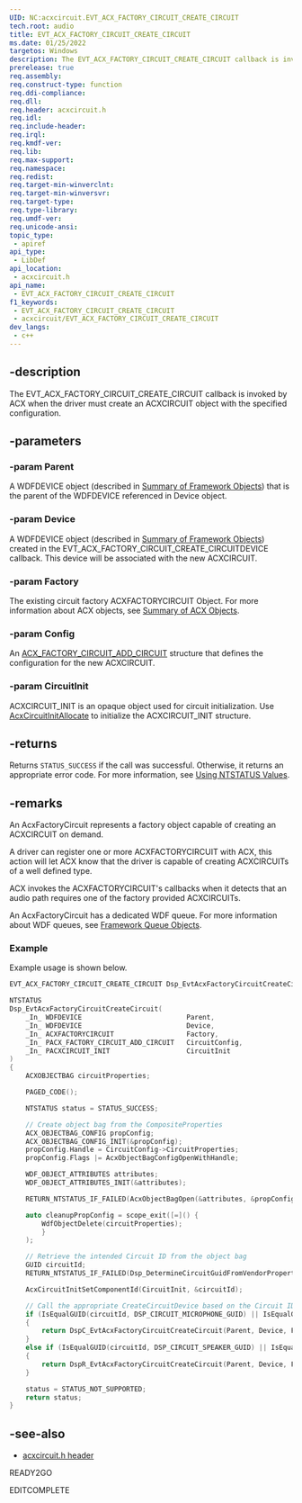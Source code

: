 ```yaml
---
UID: NC:acxcircuit.EVT_ACX_FACTORY_CIRCUIT_CREATE_CIRCUIT
tech.root: audio
title: EVT_ACX_FACTORY_CIRCUIT_CREATE_CIRCUIT
ms.date: 01/25/2022
targetos: Windows
description: The EVT_ACX_FACTORY_CIRCUIT_CREATE_CIRCUIT callback is invoked by ACX when the driver must create an ACXCIRCUIT object with the specified configuration.
prerelease: true
req.assembly: 
req.construct-type: function
req.ddi-compliance: 
req.dll: 
req.header: acxcircuit.h
req.idl: 
req.include-header: 
req.irql: 
req.kmdf-ver: 
req.lib: 
req.max-support: 
req.namespace: 
req.redist: 
req.target-min-winverclnt: 
req.target-min-winversvr: 
req.target-type: 
req.type-library: 
req.umdf-ver: 
req.unicode-ansi: 
topic_type:
 - apiref
api_type:
 - LibDef
api_location:
 - acxcircuit.h
api_name:
 - EVT_ACX_FACTORY_CIRCUIT_CREATE_CIRCUIT
f1_keywords:
 - EVT_ACX_FACTORY_CIRCUIT_CREATE_CIRCUIT
 - acxcircuit/EVT_ACX_FACTORY_CIRCUIT_CREATE_CIRCUIT
dev_langs:
 - c++
---
```


## -description

The EVT_ACX_FACTORY_CIRCUIT_CREATE_CIRCUIT callback is invoked by ACX when the driver must create an ACXCIRCUIT object with the specified configuration.

## -parameters

### -param Parent

A WDFDEVICE object (described in  [Summary of Framework Objects](/windows-hardware/drivers/wdf/summary-of-framework-objects)) that is the parent of the WDFDEVICE referenced in Device object.

### -param Device

A WDFDEVICE object (described in  [Summary of Framework Objects](/windows-hardware/drivers/wdf/summary-of-framework-objects)) created in the EVT_ACX_FACTORY_CIRCUIT_CREATE_CIRCUITDEVICE callback. This device will be associated with the new ACXCIRCUIT.

### -param Factory

The existing circuit factory ACXFACTORYCIRCUIT Object. For more information about ACX objects, see [Summary of ACX Objects](/windows-hardware/drivers/audio/acx-summary-of-objects).

### -param Config

An [ACX_FACTORY_CIRCUIT_ADD_CIRCUIT](ns-acxcircuit-acx_factory_circuit_add_circuit.md) structure that defines the configuration for the new ACXCIRCUIT.

### -param CircuitInit

ACXCIRCUIT_INIT is an opaque object used for circuit initialization. Use [AcxCircuitInitAllocate](nf-acxcircuit-acxcircuitinitallocate.md) to initialize the ACXCIRCUIT_INIT structure.

## -returns

Returns `STATUS_SUCCESS` if the call was successful. Otherwise, it returns an appropriate error code. For more information, see [Using NTSTATUS Values](/windows-hardware/drivers/kernel/using-ntstatus-values).

## -remarks

An AcxFactoryCircuit represents a factory object capable of creating an ACXCIRCUIT on demand. 

A driver can register one or more ACXFACTORYCIRCUIT with ACX, this action will let ACX know that the driver is capable of creating ACXCIRCUITs of a well defined type.

ACX invokes the ACXFACTORYCIRCUIT's callbacks when it detects that an audio path requires one of the factory provided ACXCIRCUITs.

An AcxFactoryCircuit has a dedicated WDF queue. For more information about WDF queues, see [Framework Queue Objects](/windows-hardware/drivers/wdf/framework-queue-objects).

### Example

Example usage is shown below.

```cpp
EVT_ACX_FACTORY_CIRCUIT_CREATE_CIRCUIT Dsp_EvtAcxFactoryCircuitCreateCircuit;

NTSTATUS
Dsp_EvtAcxFactoryCircuitCreateCircuit(
    _In_ WDFDEVICE                          Parent,
    _In_ WDFDEVICE                          Device,
    _In_ ACXFACTORYCIRCUIT                  Factory,
    _In_ PACX_FACTORY_CIRCUIT_ADD_CIRCUIT   CircuitConfig,
    _In_ PACXCIRCUIT_INIT                   CircuitInit
)
{
    ACXOBJECTBAG circuitProperties;

    PAGED_CODE();

    NTSTATUS status = STATUS_SUCCESS;

    // Create object bag from the CompositeProperties
    ACX_OBJECTBAG_CONFIG propConfig;
    ACX_OBJECTBAG_CONFIG_INIT(&propConfig);
    propConfig.Handle = CircuitConfig->CircuitProperties;
    propConfig.Flags |= AcxObjectBagConfigOpenWithHandle;

    WDF_OBJECT_ATTRIBUTES attributes;
    WDF_OBJECT_ATTRIBUTES_INIT(&attributes);

    RETURN_NTSTATUS_IF_FAILED(AcxObjectBagOpen(&attributes, &propConfig, &circuitProperties));

    auto cleanupPropConfig = scope_exit([=]() {
        WdfObjectDelete(circuitProperties);
        }
    );

    // Retrieve the intended Circuit ID from the object bag
    GUID circuitId;
    RETURN_NTSTATUS_IF_FAILED(Dsp_DetermineCircuitGuidFromVendorProperties(circuitProperties, &circuitId));

    AcxCircuitInitSetComponentId(CircuitInit, &circuitId);

    // Call the appropriate CreateCircuitDevice based on the Circuit ID
    if (IsEqualGUID(circuitId, DSP_CIRCUIT_MICROPHONE_GUID) || IsEqualGUID(circuitId, DSP_CIRCUIT_UNIVERSALJACK_CAPTURE_GUID))
    {
        return DspC_EvtAcxFactoryCircuitCreateCircuit(Parent, Device, Factory, CircuitConfig, CircuitInit);
    }
    else if (IsEqualGUID(circuitId, DSP_CIRCUIT_SPEAKER_GUID) || IsEqualGUID(circuitId, DSP_CIRCUIT_UNIVERSALJACK_RENDER_GUID))
    {
        return DspR_EvtAcxFactoryCircuitCreateCircuit(Parent, Device, Factory, CircuitConfig, CircuitInit);
    }

    status = STATUS_NOT_SUPPORTED;
    return status;
}
```

## -see-also

- [acxcircuit.h header](index.md)

READY2GO

EDITCOMPLETE